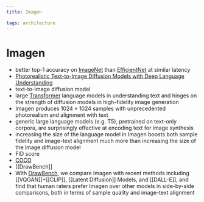 ```yaml
---
title: Imagen

tags: architecture 
---
```


# Imagen
- better top-1 accuracy on [ImageNet](ImageNet.md) than [EfficientNet](EfficientNet.md) at similar latency
- [Photorealistic Text-to-Image Diffusion Models with Deep Language Understanding](https://arxiv.org/abs/2205.11487)
- text-to-image diffusion model
- large [Transformer](Transformer.md) language models in understanding text and hinges on the strength of diffusion models in high-fidelity image generation
- Imagen produces $1024 \times 1024$ samples with unprecedented photorealism and alignment with text
- generic large language models (e.g. T5), pretrained on text-only corpora, are surprisingly effective at encoding text for image synthesis
- increasing the size of the language model in Imagen boosts both sample fidelity and image-text alignment much more than increasing the size of the image diffusion model
- FID score
- [COCO](COCO.md)
- [[DrawBench]]
- With [DrawBench](DrawBench.md), we compare Imagen with recent methods including [[VQGAN]]+[[CLIP]], [[Latent Diffusion]] Models, and [[DALL-E]], and find that human raters prefer Imagen over other models in side-by-side comparisons, both in terms of sample quality and image-text alignment










































